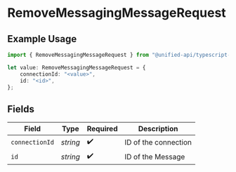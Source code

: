 # RemoveMessagingMessageRequest

## Example Usage

```typescript
import { RemoveMessagingMessageRequest } from "@unified-api/typescript-sdk/sdk/models/operations";

let value: RemoveMessagingMessageRequest = {
    connectionId: "<value>",
    id: "<id>",
};
```

## Fields

| Field                | Type                 | Required             | Description          |
| -------------------- | -------------------- | -------------------- | -------------------- |
| `connectionId`       | *string*             | :heavy_check_mark:   | ID of the connection |
| `id`                 | *string*             | :heavy_check_mark:   | ID of the Message    |